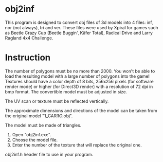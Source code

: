 # obj2inf
This program is designed to convert obj files of 3d models into 4 files: inf, nor (not always), tri and ver. These files were used by Xpiral for games such as Beetle Crazy Cup (Beetle Buggin', Käfer Total), Radiсal Drive and Larry Ragland 4x4 Challenge.

# Instruction
The number of polygons must be no more than 2000. You won't be able to load the resulting model with a large number of polygons into the game! Textures should have a color depth of 8 bits, 256x256 pixels (for software render mode) or higher (for Direct3D render) with a resolution of 72 dpi in bmp format. The convertible model must be adjusted in size.

The UV scan or texture must be reflected vertically.

The approximate dimensions and directions of the model can be taken from the original model "1_CARRO.obj".

The model must be made of triangles.

1. Open "obj2inf.exe".
2. Choose the model file.
3. Enter the number of the texture that will replace the original one.

obj2inf.h header file to use in your program.
